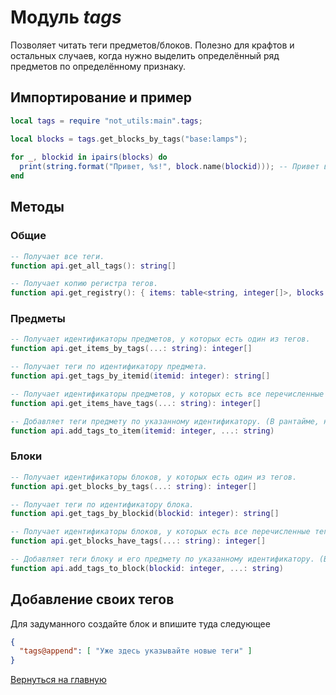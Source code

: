 # Модуль *tags*

Позволяет читать теги предметов/блоков. Полезно для крафтов и остальных случаев, когда нужно выделить определённый ряд предметов по определённому признаку.

## Импортирование и пример

```lua
local tags = require "not_utils:main".tags;

local blocks = tags.get_blocks_by_tags("base:lamps");
  
for _, blockid in ipairs(blocks) do
  print(string.format("Привет, %s!", block.name(blockid))); -- Привет всем лампам!
end
```

## Методы

### Общие

```lua
-- Получает все теги.
function api.get_all_tags(): string[]

-- Получает копию регистра тегов.
function api.get_registry(): { items: table<string, integer[]>, blocks: table<string, integer[]> }
```

### Предметы

```lua
-- Получает идентификаторы предметов, у которых есть один из тегов.
function api.get_items_by_tags(...: string): integer[]

-- Получает теги по идентификатору предмета.
function api.get_tags_by_itemid(itemid: integer): string[]

-- Получает идентификаторы предметов, у которых есть все перечисленные теги.
function api.get_items_have_tags(...: string): integer[]

-- Добавляет теги предмету по указанному идентификатору. (В рантайме, не модифицирует файлы)
function api.add_tags_to_item(itemid: integer, ...: string)
```

### Блоки

```lua
-- Получает идентификаторы блоков, у которых есть один из тегов.
function api.get_blocks_by_tags(...: string): integer[]

-- Получает теги по идентификатору блока.
function api.get_tags_by_blockid(blockid: integer): string[]

-- Получает идентификаторы блоков, у которых есть все перечисленные теги.
function api.get_blocks_have_tags(...: string): integer[]

-- Добавляет теги блоку и его предмету по указанному идентификатору. (В рантайме, не модифицирует файлы)
function api.add_tags_to_block(blockid: integer, ...: string)
```

## Добавление своих тегов

Для задуманного создайте блок и впишите туда следующее

```json
{
  "tags@append": [ "Уже здесь указывайте новые теги" ]
}
```

[Вернуться на главную](../index.md)
